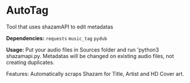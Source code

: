 # AutoTag
Tool that uses shazamAPI to edit metadatas

**Dependencies:**
`requests`
`music_tag`
`pydub`

**Usage:**
Put your audio files in Sources folder and run 'python3 shazamapi.py. 
Metadatas will be changed on existing audio files, not creating duplicates.

Features:
Automatically scraps Shazam for Title, Artist and HD Cover art.
